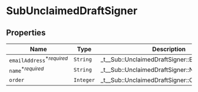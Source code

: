 

# SubUnclaimedDraftSigner



## Properties

| Name | Type | Description | Notes |
|------------ | ------------- | ------------- | -------------|
| `emailAddress`<sup>*_required_</sup> | ```String``` |  _t__Sub::UnclaimedDraftSigner::EMAIL_ADDRESS  |  |
| `name`<sup>*_required_</sup> | ```String``` |  _t__Sub::UnclaimedDraftSigner::NAME  |  |
| `order` | ```Integer``` |  _t__Sub::UnclaimedDraftSigner::ORDER  |  |



